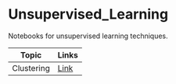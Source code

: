 # Unsupervised_Learning
Notebooks for unsupervised learning techniques.

| Topic | Links |
| ----- | ----- |
| Clustering | [Link](https://github.com/ryzbaka/Unsupervised_Learning/blob/master/Clustering.ipynb) |
